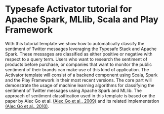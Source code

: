 # Typesafe Activator tutorial for Apache Spark, MLlib, Scala and Play Framework

With this tutorial template we show how to automatically classify the sentiment of Twitter messages leveraging the Typesafe Stack and Apache Spark. These messages are classified as either positive or negative with respect to a query term. Users who want to research the sentiment of products before purchase, or companies that want to monitor the public sentiment of their brands can make use of this kind of application. The Activator template will consist of a backend component using Scala, Spark and the Play Framework in their most recent versions. The core part will demonstrate the usage of machine learning algorithms for classifying the sentiment of Twitter messages using Apache Spark and MLlib. The approach of sentiment classification used in this template is based on the paper by Alec Go et al. [(Alec Go et al., 2009)](http://cs.stanford.edu/people/alecmgo/papers/TwitterDistantSupervision09.pdf ) and its related implementation [(Alec Go et al., 2010)](http://www.sentiment140.com/).
